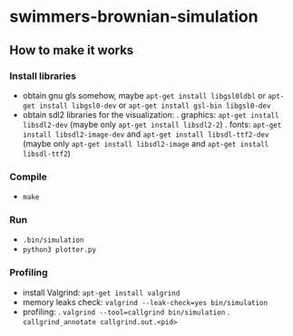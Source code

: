 # swimmers-brownian-simulation

## How to make it works

### Install libraries
- obtain gnu gls somehow, maybe ```apt-get install libgsl0ldbl``` or ```apt-get install libgsl0-dev``` or ```apt-get install gsl-bin libgsl0-dev```
- obtain sdl2 libraries for the visualization:
. graphics: ```apt-get install libsdl2-dev``` (maybe only ```apt-get install libsdl2-2```)
. fonts: ```apt-get install libsdl2-image-dev``` and ```apt-get install libsdl-ttf2-dev``` (maybe only ```apt-get install libsdl2-image``` and ```apt-get install libsdl-ttf2```)

### Compile
-   ```make```

### Run
-   ```.bin/simulation```
-   ```python3 plotter.py```

### Profiling
- install Valgrind: ```apt-get install valgrind```
- memory leaks check: ```valgrind --leak-check=yes bin/simulation```
- profiling:
. ```valgrind --tool=callgrind bin/simulation```
. ```callgrind_annotate callgrind.out.<pid>```
